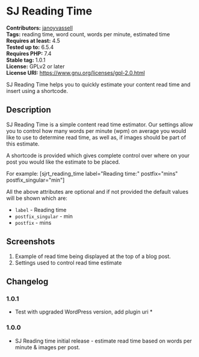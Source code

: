 # SJ Reading Time #
**Contributors:** [janoyvassell](https://profiles.wordpress.org/janoyvassell/)  
**Tags:** reading time, word count, words per minute, estimated time  
**Requires at least:** 4.5  
**Tested up to:** 6.5.4  
**Requires PHP:** 7.4  
**Stable tag:** 1.0.1  
**License:** GPLv2 or later  
**License URI:** https://www.gnu.org/licenses/gpl-2.0.html  

SJ Reading Time helps you to quickly estimate your content read time and insert using a shortcode. 

## Description ##

SJ Reading Time is a simple content read time estimator. Our settings allow you to control how many words per minute (wpm) on average you would like to use to determine read time, 
as well as, if images should be part of this estimate.

A shortcode is provided which gives complete control over where on your post you would like the estimate to be placed.

For example:
[sjrt_reading_time label="Reading time:" postfix="mins" postfix_singular="min"]

All the above attributes are optional and if not provided the default values will be shown which are:

* `label` - Reading time
* `postfix_singular` - min
* `postfix` - mins


## Screenshots ##

1. Example of read time being displayed at the top of a blog post.
2. Settings used to control read time estimate

## Changelog ##

### 1.0.1 ###
* Test with upgraded WordPress version, add plugin uri *
### 1.0.0 ###
* SJ Reading time initial release - estimate read time based on words per minute & images per post.
